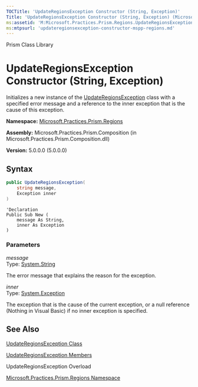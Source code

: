 ```yaml
---
TOCTitle: 'UpdateRegionsException Constructor (String, Exception)'
Title: 'UpdateRegionsException Constructor (String, Exception) (Microsoft.Practices.Prism.Regions)'
ms:assetid: 'M:Microsoft.Practices.Prism.Regions.UpdateRegionsException.\#ctor(System.String,System.Exception)'
ms:mtpsurl: 'updateregionsexception-constructor-mspp-regions.md'
---
```


Prism Class Library

UpdateRegionsException Constructor (String, Exception)
======================================================

Initializes a new instance of the [UpdateRegionsException](updateregionsexception-class-mspp-regions.md) class with a specified error message and a reference to the inner exception that is the cause of this exception.

**Namespace:** [Microsoft.Practices.Prism.Regions](mspp-regions-namespace.md)

**Assembly:** Microsoft.Practices.Prism.Composition (in Microsoft.Practices.Prism.Composition.dll)

**Version:** 5.0.0.0 (5.0.0.0)


## Syntax


```C#
public UpdateRegionsException(
	string message,
	Exception inner
)
```
```VB
'Declaration
Public Sub New ( 
	message As String,
	inner As Exception
)
```


### Parameters

*message*  
Type: [System.String](http://msdn.microsoft.com/en-us/library/s1wwdcbf)

The error message that explains the reason for the exception.

*inner*  
Type: [System.Exception](http://msdn.microsoft.com/en-us/library/c18k6c59)

The exception that is the cause of the current exception, or a null reference (Nothing in Visual Basic) if no inner exception is specified.

See Also
--------


[UpdateRegionsException Class](updateregionsexception-class-mspp-regions.md)

[UpdateRegionsException Members](updateregionsexception-members-mspp-regions.md)

UpdateRegionsException Overload

[Microsoft.Practices.Prism.Regions Namespace](mspp-regions-namespace.md)
